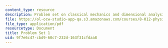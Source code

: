 ```yaml
---
content_type: resource
description: Problem set on classical mechanics and dimensional analysis.
file: https://ol-ocw-studio-app-qa.s3.amazonaws.com/courses/8-012-physics-i-classical-mechanics-fall-2008/9f7e6c47cbd960c7232d163f31cfdaa8_ps1.pdf
file_type: application/pdf
resourcetype: Document
title: Problem Set 1
uid: 9f7e6c47-cbd9-60c7-232d-163f31cfdaa8
---
```

